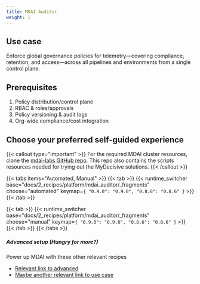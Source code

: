 ```yaml
---
title: MDAI Auditor
weight: 1
---
```


## Use case

Enforce global governance policies for telemetry—covering compliance, retention, and access—across all pipelines and environments from a single control plane.

## Prerequisites

1. Policy distribution/control plane
1. RBAC & roles/approvals
1. Policy versioning & audit logs
1. Org-wide compliance/cost integration

## Choose your preferred self-guided experience

{{< callout type="important" >}}
For the required MDAI cluster resources, clone the [mdai-labs GitHub repo](https://github.com/DecisiveAI/mdai-labs). This repo also contains the scripts resources needed for trying out the MyDecisive solutions.
{{< /callout >}}

{{< tabs items="Automated, Manual" >}}
  {{< tab >}}
    {{< runtime_switcher
        base="docs/2_recipes/platform/mdai_auditor/_fragments"
        choose="automated"
        keymap=`{
          "0.9.0": "0.9.0",
          "0.8.6": "0.8.6"
        }`
    >}}
  {{< /tab >}}

  {{< tab >}}
    {{< runtime_switcher
        base="docs/2_recipes/platform/mdai_auditor/_fragments"
        choose="manual"
        keymap=`{
          "0.9.0": "0.9.0",
          "0.8.6": "0.8.6"
        }`
    >}}
  {{< /tab >}}
{{< /tabs >}}

##### Advanced setup (Hungry for more?)
Power up MDAI with these other relevant recipes
- [Relevant link to advanced]()
- [Maybe another relevant link to use case]()